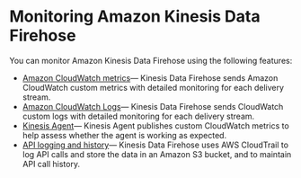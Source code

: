 # Monitoring Amazon Kinesis Data Firehose<a name="monitoring"></a>

You can monitor Amazon Kinesis Data Firehose using the following features:
+ [Amazon CloudWatch metrics](monitoring-with-cloudwatch-metrics.md)— Kinesis Data Firehose sends Amazon CloudWatch custom metrics with detailed monitoring for each delivery stream\.
+ [Amazon CloudWatch Logs](monitoring-with-cloudwatch-logs.md)— Kinesis Data Firehose sends CloudWatch custom logs with detailed monitoring for each delivery stream\.
+ [Kinesis Agent](agent-health.md)— Kinesis Agent publishes custom CloudWatch metrics to help assess whether the agent is working as expected\.
+ [API logging and history](monitoring-using-cloudtrail.md)— Kinesis Data Firehose uses AWS CloudTrail to log API calls and store the data in an Amazon S3 bucket, and to maintain API call history\.